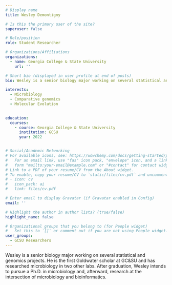 ```yaml
---
# Display name
title: Wesley Demontigny

# Is this the primary user of the site?
superuser: false

# Role/position
role: Student Researcher

# Organizations/Affiliations
organizations:
  - name: Georgia College & State University
    url: ''

# Short bio (displayed in user profile at end of posts)
bio: Wesley is a senior biology major working on several statistical and genomics projects. He is the first Goldwater scholar at GC&SU and has researched microbiology in two other labs. After graduation, Wesley intends to pursue a Ph.D. in microbiology and, afterward, research at the intersection of microbiology and bioinformatics.

interests:
  - Microbiology
  - Comparative genomics
  - Molecular Evolution
  

education:
  courses:
    - course: Georgia College & State University
      institution: GCSU
      year: 2022


# Social/Academic Networking
# For available icons, see: https://wowchemy.com/docs/getting-started/page-builder/#icons
#   For an email link, use "fas" icon pack, "envelope" icon, and a link in the
#   form "mailto:your-email@example.com" or "#contact" for contact widget.
# Link to a PDF of your resume/CV from the About widget.
# To enable, copy your resume/CV to `static/files/cv.pdf` and uncomment the lines below.
# - icon: cv
#   icon_pack: ai
#   link: files/cv.pdf

# Enter email to display Gravatar (if Gravatar enabled in Config)
email: ''

# Highlight the author in author lists? (true/false)
highlight_name: false

# Organizational groups that you belong to (for People widget)
#   Set this to `[]` or comment out if you are not using People widget.
user_groups:
  - GCSU Researchers
---
```


Wesley is a senior biology major working on several statistical and genomics projects. He is the first Goldwater scholar at GC&SU and has researched microbiology in two other labs. After graduation, Wesley intends to pursue a Ph.D. in microbiology and, afterward, research at the intersection of microbiology and bioinformatics.

